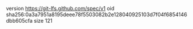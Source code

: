 version https://git-lfs.github.com/spec/v1
oid sha256:0a3a7951a8195deee78f5503082b2e128040925103d7f04f6854146dbb605cfa
size 121
